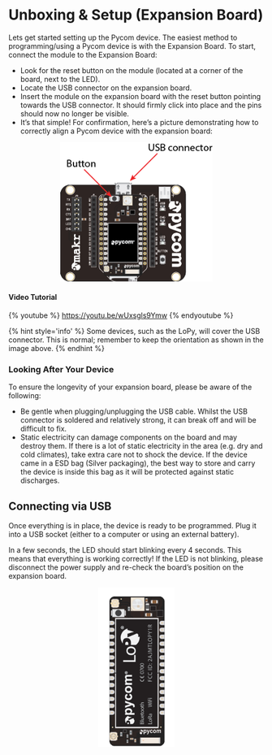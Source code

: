 # Unboxing & Setup (Expansion Board)

Lets get started setting up the Pycom device. The easiest method to programming/using a Pycom device is with the Expansion Board. To start, connect the module to the Expansion Board:

- Look for the reset button on the module (located at a corner of the board, next to the LED).
- Locate the USB connector on the expansion board.
- Insert the module on the expansion board with the reset button pointing towards the USB connector. It should firmly click into place and the pins should now no longer be visible.
- It’s that simple! For confirmation, here’s a picture demonstrating how to correctly align a Pycom device with the expansion board:

<p align="center"><img src ="../../img/placement.png" width="300"></p>

#### Video Tutorial

{% youtube %}
https://youtu.be/wUxsgls9Ymw
{% endyoutube %}

{% hint style='info' %}
Some devices, such as the LoPy, will cover the USB connector. This is normal; remember to keep the orientation as shown in the image above.
{% endhint %}

### Looking After Your Device
To ensure the longevity of your expansion board, please be aware of the following:

- Be gentle when plugging/unplugging the USB cable. Whilst the USB connector is soldered and relatively strong, it can break off and will be difficult to fix.
- Static electricity can damage components on the board and may destroy them. If there is a lot of static electricity in the area (e.g. dry and cold climates), take extra care not to shock the device. If the device came in a ESD bag (Silver packaging), the best way to store and carry the device is inside this bag as it will be protected against static discharges.

## Connecting via USB

Once everything is in place, the device is ready to be programmed. Plug it into a USB socket (either to a computer or using an external battery).

In a few seconds, the LED should start blinking every 4 seconds. This means that everything is working correctly! If the LED is not blinking, please disconnect the power supply and re-check the board’s position on the expansion board.

<p align="center"><img src ="../../img/blinking.gif" width="150"></p>
